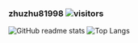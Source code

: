 ### zhuzhu81998 ![visitors](https://visitor-badge.glitch.me/badge?page_id=zhuzhu81998.zhuzhu81998)
![GitHub readme stats](https://github-readme-stats-sigma-five.vercel.app/api?username=zhuzhu81998&theme=dark)
![Top Langs](https://github-readme-stats.vercel.app/api/top-langs/?username=zhuzhu81998&layout=compact&theme=dark)

<!--
**zhuzhu81998/zhuzhu81998** is a ✨ _special_ ✨ repository because its `README.md` (this file) appears on your GitHub profile.

Here are some ideas to get you started:

- 🔭 I’m currently working on ...
- 🌱 I’m currently learning ...
- 👯 I’m looking to collaborate on ...
- 🤔 I’m looking for help with ...
- 💬 Ask me about ...
- 📫 How to reach me: ...
- 😄 Pronouns: ...
- ⚡ Fun fact: ...
-->
